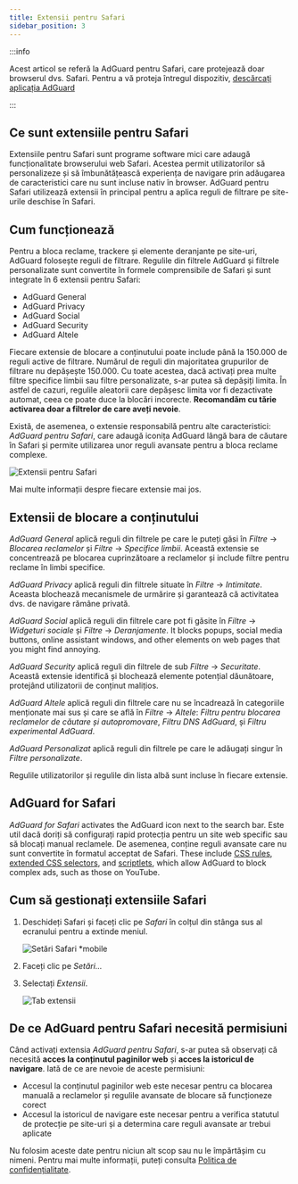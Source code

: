 ```yaml
---
title: Extensii pentru Safari
sidebar_position: 3
---
```


:::info

Acest articol se referă la AdGuard pentru Safari, care protejează doar browserul dvs. Safari. Pentru a vă proteja întregul dispozitiv, [descărcați aplicația AdGuard](https://agrd.io/download-kb-adblock)

:::

## Ce sunt extensiile pentru Safari

Extensiile pentru Safari sunt programe software mici care adaugă funcționalitate browserului web Safari. Acestea permit utilizatorilor să personalizeze și să îmbunătățească experiența de navigare prin adăugarea de caracteristici care nu sunt incluse nativ în browser. AdGuard pentru Safari utilizează extensii în principal pentru a aplica reguli de filtrare pe site-urile deschise în Safari.

## Cum funcționează

Pentru a bloca reclame, trackere și elemente deranjante pe site-uri, AdGuard folosește reguli de filtrare. Regulile din filtrele AdGuard și filtrele personalizate sunt convertite în formele comprensibile de Safari și sunt integrate în 6 extensii pentru Safari:

- AdGuard General
- AdGuard Privacy
- AdGuard Social
- AdGuard Security
- AdGuard Altele

Fiecare extensie de blocare a conținutului poate include până la 150.000 de reguli active de filtrare. Numărul de reguli din majoritatea grupurilor de filtrare nu depășește 150.000. Cu toate acestea, dacă activați prea multe filtre specifice limbii sau filtre personalizate, s-ar putea să depășiți limita. În astfel de cazuri, regulile aleatorii care depășesc limita vor fi dezactivate automat, ceea ce poate duce la blocări incorecte. **Recomandăm cu tărie activarea doar a filtrelor de care aveți nevoie**.

Există, de asemenea, o extensie responsabilă pentru alte caracteristici: *AdGuard pentru Safari*, care adaugă iconița AdGuard lângă bara de căutare în Safari și permite utilizarea unor reguli avansate pentru a bloca reclame complexe.

![Extensii pentru Safari](https://cdn.adtidy.org/content/kb/ad_blocker/safari/adguard-for-safari-icon1.png)

Mai multe informații despre fiecare extensie mai jos.

## Extensii de blocare a conținutului

*AdGuard General* aplică reguli din filtrele pe care le puteți găsi în *Filtre* → *Blocarea reclamelor* și *Filtre* → *Specifice limbii*. Această extensie se concentrează pe blocarea cuprinzătoare a reclamelor și include filtre pentru reclame în limbi specifice.

*AdGuard Privacy* aplică reguli din filtrele situate în *Filtre* → *Intimitate*. Aceasta blochează mecanismele de urmărire și garantează că activitatea dvs. de navigare rămâne privată.

*AdGuard Social* aplică reguli din filtrele care pot fi găsite în *Filtre* → *Widgeturi sociale* și *Filtre* → *Deranjamente*. It blocks popups, social media buttons, online assistant windows, and other elements on web pages that you might find annoying.

*AdGuard Security* aplică reguli din filtrele de sub *Filtre* → *Securitate*. Această extensie identifică și blochează elemente potențial dăunătoare, protejând utilizatorii de conținut malițios.

*AdGuard Altele* aplică reguli din filtrele care nu se încadrează în categoriile menționate mai sus și care se află în *Filtre* → *Altele*: *Filtru pentru blocarea reclamelor de căutare și autopromovare*, *Filtru DNS AdGuard*, și *Filtru experimental AdGuard*.

*AdGuard Personalizat* aplică reguli din filtrele pe care le adăugați singur în *Filtre personalizate*.

Regulile utilizatorilor și regulile din lista albă sunt incluse în fiecare extensie.

## AdGuard for Safari

*AdGuard for Safari* activates the AdGuard icon next to the search bar. Este util dacă doriți să configurați rapid protecția pentru un site web specific sau să blocați manual reclamele. De asemenea, conține reguli avansate care nu sunt convertite în formatul acceptat de Safari. These include [CSS rules](/general/ad-filtering/create-own-filters#cosmetic-css-rules), [extended CSS selectors](/general/ad-filtering/create-own-filters#extended-css-selectors), and [scriptlets](/general/ad-filtering/create-own-filters#scriptlets), which allow AdGuard to block complex ads, such as those on YouTube.

## Cum să gestionați extensiile Safari

1. Deschideți Safari și faceți clic pe *Safari* în colțul din stânga sus al ecranului pentru a extinde meniul.

    ![Setări Safari *mobile](https://cdn.adtidy.org/content/kb/ad_blocker/safari/adguard-for-safari-settings1.png)

1. Faceți clic pe *Setări...*

1. Selectați *Extensii*.

    ![Tab extensii](https://cdn.adtidy.org/content/kb/ad_blocker/safari/adguard-for-safari-extensions1.png)

## De ce AdGuard pentru Safari necesită permisiuni

Când activați extensia *AdGuard pentru Safari*, s-ar putea să observați că necesită **acces la conținutul paginilor web** și **acces la istoricul de navigare**. Iată de ce are nevoie de aceste permisiuni:

- Accesul la conținutul paginilor web este necesar pentru ca blocarea manuală a reclamelor și regulile avansate de blocare să funcționeze corect
- Accesul la istoricul de navigare este necesar pentru a verifica statutul de protecție pe site-uri și a determina care reguli avansate ar trebui aplicate

Nu folosim aceste date pentru niciun alt scop sau nu le împărtășim cu nimeni. Pentru mai multe informații, puteți consulta [Politica de confidențialitate](https://adguard.com/privacy.html).

